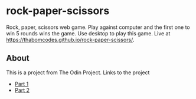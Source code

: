 # rock-paper-scissors

Rock, paper, scissors web game. Play against computer and the first one to win 5 rounds wins the game.
Use desktop to play this game. Live at <https://thabomcodes.github.io/rock-paper-scissors/>.

## About

This is a project from The Odin Project. Links to the project

- [Part 1](https://www.theodinproject.com/lessons/foundations-rock-paper-scissors)
- [Part 2](https://www.theodinproject.com/lessons/foundations-revisiting-rock-paper-scissors)
